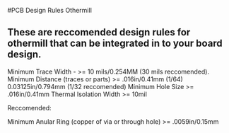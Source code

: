 #PCB Design Rules Othermill

## These are reccomended design rules for othermill that can be integrated in to your board design.

Minimum Trace Width - >= 10 mils/0.254MM (30 mils reccomended).
Minimum Distance (traces or parts) >= .016in/0.41mm (1/64) 0.03125in/0.794mm (1/32 reccomended)
Minimum Hole Size >= .016in/0.41mm
Thermal Isolation Width >= 10mil

Reccomended:

Minimum Anular Ring (copper of via or through hole) >= .0059in/0.15mm